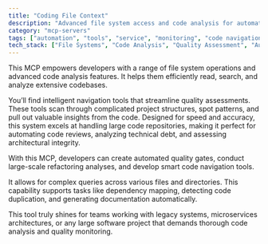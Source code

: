 ```yaml
---
title: "Coding File Context"
description: "Advanced file system access and code analysis for automated quality assessment and intelligent navigation of large codebases."
category: "mcp-servers"
tags: ["automation", "tools", "service", "monitoring", "code navigation", "quality gates", "refactoring", "dependency mapping", "documentation generation"]
tech_stack: ["File Systems", "Code Analysis", "Quality Assessment", "Automated Navigation", "Large Codebases", "Legacy Systems", "Microservices Architectures"]
---
```


This MCP empowers developers with a range of file system operations and advanced code analysis features. It helps them efficiently read, search, and analyze extensive codebases.

You’ll find intelligent navigation tools that streamline quality assessments. These tools scan through complicated project structures, spot patterns, and pull out valuable insights from the code. Designed for speed and accuracy, this system excels at handling large code repositories, making it perfect for automating code reviews, analyzing technical debt, and assessing architectural integrity.

With this MCP, developers can create automated quality gates, conduct large-scale refactoring analyses, and develop smart code navigation tools.

It allows for complex queries across various files and directories. This capability supports tasks like dependency mapping, detecting code duplication, and generating documentation automatically.

This tool truly shines for teams working with legacy systems, microservices architectures, or any large software project that demands thorough code analysis and quality monitoring.